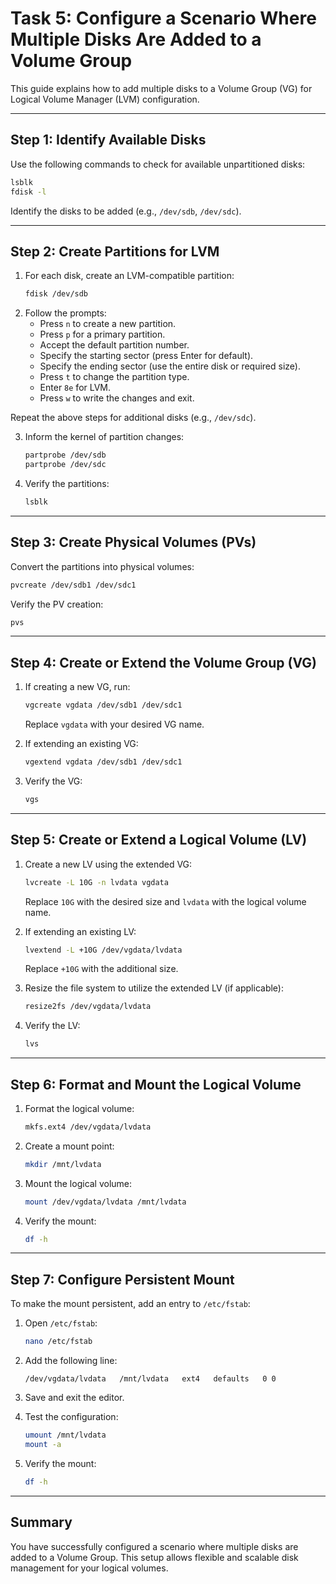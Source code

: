 # Task 5: Configure a Scenario Where Multiple Disks Are Added to a Volume Group

This guide explains how to add multiple disks to a Volume Group (VG) for Logical Volume Manager (LVM) configuration.

---

## **Step 1: Identify Available Disks**

Use the following commands to check for available unpartitioned disks:
```bash
lsblk
fdisk -l
```
Identify the disks to be added (e.g., `/dev/sdb`, `/dev/sdc`).

---

## **Step 2: Create Partitions for LVM**

1. For each disk, create an LVM-compatible partition:
   ```bash
   fdisk /dev/sdb
   ```
2. Follow the prompts:
   - Press `n` to create a new partition.
   - Press `p` for a primary partition.
   - Accept the default partition number.
   - Specify the starting sector (press Enter for default).
   - Specify the ending sector (use the entire disk or required size).
   - Press `t` to change the partition type.
   - Enter `8e` for LVM.
   - Press `w` to write the changes and exit.

Repeat the above steps for additional disks (e.g., `/dev/sdc`).

3. Inform the kernel of partition changes:
   ```bash
   partprobe /dev/sdb
   partprobe /dev/sdc
   ```

4. Verify the partitions:
   ```bash
   lsblk
   ```

---

## **Step 3: Create Physical Volumes (PVs)**

Convert the partitions into physical volumes:
```bash
pvcreate /dev/sdb1 /dev/sdc1
```
Verify the PV creation:
```bash
pvs
```

---

## **Step 4: Create or Extend the Volume Group (VG)**

1. If creating a new VG, run:
   ```bash
   vgcreate vgdata /dev/sdb1 /dev/sdc1
   ```
   Replace `vgdata` with your desired VG name.

2. If extending an existing VG:
   ```bash
   vgextend vgdata /dev/sdb1 /dev/sdc1
   ```

3. Verify the VG:
   ```bash
   vgs
   ```

---

## **Step 5: Create or Extend a Logical Volume (LV)**

1. Create a new LV using the extended VG:
   ```bash
   lvcreate -L 10G -n lvdata vgdata
   ```
   Replace `10G` with the desired size and `lvdata` with the logical volume name.

2. If extending an existing LV:
   ```bash
   lvextend -L +10G /dev/vgdata/lvdata
   ```
   Replace `+10G` with the additional size.

3. Resize the file system to utilize the extended LV (if applicable):
   ```bash
   resize2fs /dev/vgdata/lvdata
   ```

4. Verify the LV:
   ```bash
   lvs
   ```

---

## **Step 6: Format and Mount the Logical Volume**

1. Format the logical volume:
   ```bash
   mkfs.ext4 /dev/vgdata/lvdata
   ```

2. Create a mount point:
   ```bash
   mkdir /mnt/lvdata
   ```

3. Mount the logical volume:
   ```bash
   mount /dev/vgdata/lvdata /mnt/lvdata
   ```

4. Verify the mount:
   ```bash
   df -h
   ```

---

## **Step 7: Configure Persistent Mount**

To make the mount persistent, add an entry to `/etc/fstab`:

1. Open `/etc/fstab`:
   ```bash
   nano /etc/fstab
   ```

2. Add the following line:
   ```plaintext
   /dev/vgdata/lvdata   /mnt/lvdata   ext4   defaults   0 0
   ```

3. Save and exit the editor.

4. Test the configuration:
   ```bash
   umount /mnt/lvdata
   mount -a
   ```

5. Verify the mount:
   ```bash
   df -h
   ```

---

## **Summary**

You have successfully configured a scenario where multiple disks are added to a Volume Group. This setup allows flexible and scalable disk management for your logical volumes.
